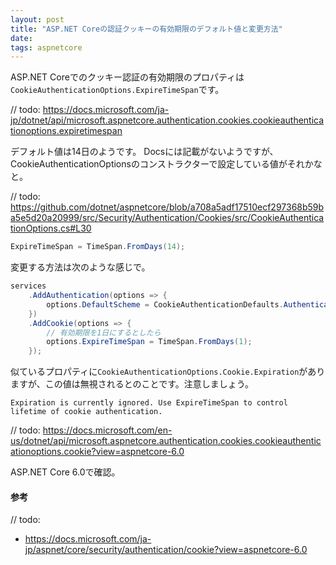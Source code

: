 ```yaml
---
layout: post
title: "ASP.NET Coreの認証クッキーの有効期限のデフォルト値と変更方法"
date: 
tags: aspnetcore
---
```


ASP.NET Coreでのクッキー認証の有効期限のプロパティは`CookieAuthenticationOptions.ExpireTimeSpan`です。

// todo:
https://docs.microsoft.com/ja-jp/dotnet/api/microsoft.aspnetcore.authentication.cookies.cookieauthenticationoptions.expiretimespan

デフォルト値は14日のようです。
Docsには記載がないようですが、CookieAuthenticationOptionsのコンストラクターで設定している値がそれかなと。

// todo:
https://github.com/dotnet/aspnetcore/blob/a708a5adf17510ecf297368b59ba5e5d20a20999/src/Security/Authentication/Cookies/src/CookieAuthenticationOptions.cs#L30

```csharp
ExpireTimeSpan = TimeSpan.FromDays(14);
```

変更する方法は次のような感じで。

```csharp
services
	.AddAuthentication(options => {
		options.DefaultScheme = CookieAuthenticationDefaults.AuthenticationScheme;
	})
	.AddCookie(options => {
		// 有効期限を1日にするとしたら
		options.ExpireTimeSpan = TimeSpan.FromDays(1);
	});
```

似ているプロパティに`CookieAuthenticationOptions.Cookie.Expiration`がありますが、この値は無視されるとのことです。注意しましょう。

```
Expiration is currently ignored. Use ExpireTimeSpan to control lifetime of cookie authentication.
```

// todo:
https://docs.microsoft.com/en-us/dotnet/api/microsoft.aspnetcore.authentication.cookies.cookieauthenticationoptions.cookie?view=aspnetcore-6.0

ASP.NET Core 6.0で確認。

#### 参考
// todo:
- https://docs.microsoft.com/ja-jp/aspnet/core/security/authentication/cookie?view=aspnetcore-6.0

